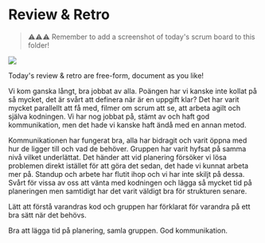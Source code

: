# Review & Retro
> ⚠️⚠️⚠️ Remember to add a screenshot of today's scrum board to this folder!
<img src="https://github.com/Medieinstitutet/fed22d-agila-planning-poker-lack/blob/develop/frontend/public/daily_screenshots_scrum_board/20230511.png">

Today's review & retro are free-form, document as you like!

Vi kom ganska långt, bra jobbat av alla. Poängen har vi kanske inte kollat på så mycket, det är svårt att definera när är en uppgift klar? Det har varit mycket parallellt att få med, filmer om scrum att se, att arbeta agilt och själva kodningen. Vi har nog jobbat på, stämt av och haft god kommunikation, men det hade vi kanske haft ändå med en annan metod.

Kommunikationen har fungerat bra, alla har bidragit och varit öppna med hur de ligger till och vad de behöver. Gruppen har varit hyfsat på samma nivå vilket underlättat. Det händer att vid planering försöker vi lösa problemen direkt istället för att göra det sedan, det hade vi kunnat arbeta mer på. Standup och arbete har flutit ihop och vi har inte skiljt på dessa. Svårt för vissa av oss att vänta med kodningen och lägga så mycket tid på planeringen men samtidigt har det varit väldigt bra för strukturen senare.

Lätt att förstå varandras kod och gruppen har förklarat för varandra på ett bra sätt när det behövs.

Bra att lägga tid på planering, samla gruppen. God kommunikation.
